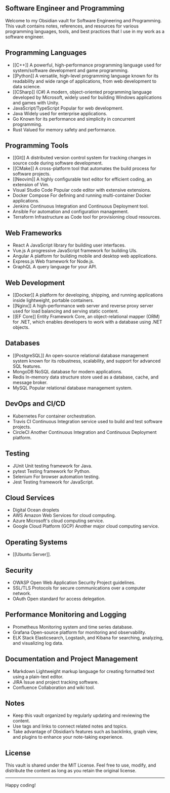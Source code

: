 ## Software Engineer and Programming

Welcome to my Obsidian vault for Software Engineering and Programming. This vault contains notes, references, and resources for various programming languages, tools, and best practices that I use in my work as a software engineer.
## Programming Languages

- [[C++]] A powerful, high-performance programming language used for system/software development and game programming.
- [[Python]] A versatile, high-level programming language known for its readability and wide range of applications, from web development to data science.
- [[CSharp]] (C#) A modern, object-oriented programming language developed by Microsoft, widely used for building Windows applications and games with Unity.
- JavaScript/TypeScript Popular for web development.
- Java Widely used for enterprise applications.
- Go Known for its performance and simplicity in concurrent programming.
- Rust Valued for memory safety and performance.
## Programming Tools

- [[Git]] A distributed version control system for tracking changes in source code during software development.
- [[CMake]] A cross-platform tool that automates the build process for software projects.
- [[Neovim]] A highly configurable text editor for efficient coding, an extension of Vim.
- Visual Studio Code Popular code editor with extensive extensions.
- Docker Compose For defining and running multi-container Docker applications.
- Jenkins Continuous Integration and Continuous Deployment tool.
- Ansible For automation and configuration management.
- Terraform Infrastructure as Code tool for provisioning cloud resources.
## Web Frameworks

- React A JavaScript library for building user interfaces.
- Vue.js A progressive JavaScript framework for building UIs.
- Angular A platform for building mobile and desktop web applications.
- Express.js Web framework for Node.js.
- GraphQL A query language for your API.
## Web Development

- [[Docker]] A platform for developing, shipping, and running applications inside lightweight, portable containers.
- [[Nginx]] A high-performance web server and reverse proxy server used for load balancing and serving static content.
- [[EF Core]] Entity Framework Core, an object-relational mapper (ORM) for .NET, which enables developers to work with a database using .NET objects.
## Databases

- [[PostgreSQL]] An open-source relational database management system known for its robustness, scalability, and support for advanced SQL features.
- MongoDB NoSQL database for modern applications.
- Redis In-memory data structure store used as a database, cache, and message broker.
- MySQL Popular relational database management system.
## DevOps and CI/CD

- Kubernetes For container orchestration.
- Travis CI Continuous Integration service used to build and test software projects.
- CircleCI Another Continuous Integration and Continuous Deployment platform.
## Testing

- JUnit Unit testing framework for Java.
- pytest Testing framework for Python.
- Selenium For browser automation testing.
- Jest Testing framework for JavaScript.
## Cloud Services

- Digital Ocean droplets
- AWS Amazon Web Services for cloud computing.
- Azure Microsoft's cloud computing service.
- Google Cloud Platform (GCP) Another major cloud computing service.

## Operating Systems
- [[Ubuntu Server]].
## Security

- OWASP Open Web Application Security Project guidelines.
- SSL/TLS Protocols for secure communications over a computer network.
- OAuth Open standard for access delegation.
## Performance Monitoring and Logging

- Prometheus Monitoring system and time series database.
- Grafana Open-source platform for monitoring and observability.
- ELK Stack Elasticsearch, Logstash, and Kibana for searching, analyzing, and visualizing log data.
## Documentation and Project Management

- Markdown Lightweight markup language for creating formatted text using a plain-text editor.
- JIRA Issue and project tracking software.
- Confluence Collaboration and wiki tool.
## Notes 

- Keep this vault organized by regularly updating and reviewing the content. 
- Use tags and links to connect related notes and topics. 
- Take advantage of Obsidian’s features such as backlinks, graph view, and plugins to enhance your note-taking experience. 
## License 

This vault is shared under the MIT License. Feel free to use, modify, and distribute the content as 
long as you retain the original license. 

--- 
Happy coding!